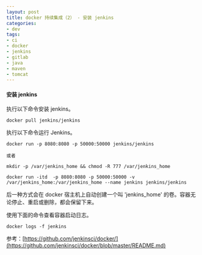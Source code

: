 ```yaml
---
layout: post
title: docker 持续集成（2） - 安装 jenkins
categories:
- dev
tags:
- ci
- docker
- jenkins
- gitlab
- java
- maven
- tomcat
---
```


#### 安装 jenkins

执行以下命令安装 jenkins。

    docker pull jenkins/jenkins

执行以下命令运行 Jenkins。

    docker run -p 8080:8080 -p 50000:50000 jenkins/jenkins

    或者

    mkdir -p /var/jenkins_home && chmod -R 777 /var/jenkins_home

    docker run -itd  -p 8080:8080 -p 50000:50000 -v /var/jenkins_home:/var/jenkins_home --name jenkins jenkins/jenkins

后一种方式会在 docker 宿主机上自动创建一个叫 'jenkins_home' 的卷。容器无论停止、重启或删除，都会保留下来。

使用下面的命令查看容器启动日志。

    docker logs -f jenkins

参考：[https://github.com/jenkinsci/docker/](https://github.com/jenkinsci/docker/blob/master/README.md)
